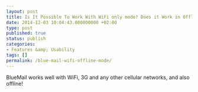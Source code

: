 ```yaml
---
layout: post
title: Is It Possible To Work With WiFi only mode? Does it Work in Offline Mode?
date: 2014-12-03 10:04:43.000000000 +02:00
type: post
published: true
status: publish
categories:
- Features &amp; Usability
tags: []
permalink: /blue-mail-wifi-offline-mode/
---
```


BlueMail works well with WiFi, 3G and any other cellular networks, and also offline!
